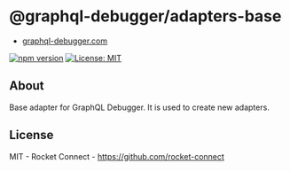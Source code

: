 # @graphql-debugger/adapters-base

- [graphql-debugger.com](http://www.graphql-debugger.com)

[![npm version](https://badge.fury.io/js/@graphql-debugger%2Fclient.svg)](https://badge.fury.io/js/@graphql-debugger%2Fclient) [![License: MIT](https://img.shields.io/badge/License-MIT-yellow.svg)](https://opensource.org/licenses/MIT)

## About

Base adapter for GraphQL Debugger. It is used to create new adapters.

## License

MIT - Rocket Connect - https://github.com/rocket-connect
